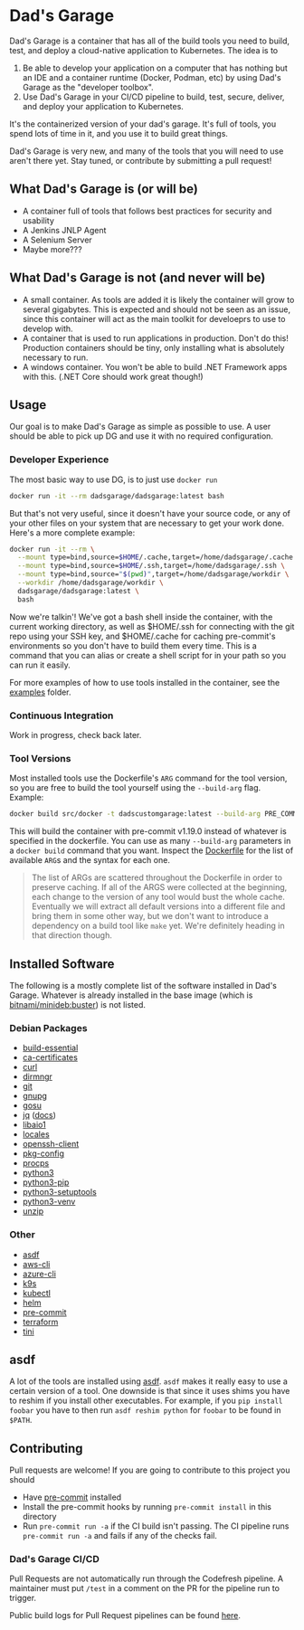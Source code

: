 # Dad's Garage

Dad's Garage is a container that has all of the build tools you need to build, test, and deploy a cloud-native application to Kubernetes. The idea is to

1. Be able to develop your application on a computer that has nothing but an IDE and a container runtime (Docker, Podman, etc) by using Dad's Garage as the "developer toolbox".
2. Use Dad's Garage in your CI/CD pipeline to build, test, secure, deliver, and deploy your application to Kubernetes.

It's the containerized version of your dad's garage. It's full of tools, you spend lots of time in it, and you use it to build great things.

Dad's Garage is very new, and many of the tools that you will need to use aren't there yet. Stay tuned, or contribute by submitting a pull request!

## What Dad's Garage is (or will be)

- A container full of tools that follows best practices for security and usability
- A Jenkins JNLP Agent
- A Selenium Server
- Maybe more???

## What Dad's Garage is not (and never will be)

- A small container. As tools are added it is likely the container will grow to several gigabytes. This is expected and should not be seen as an issue, since this container will act as the main toolkit for develoeprs to use to develop with.
- A container that is used to run applications in production. Don't do this! Production containers should be tiny, only installing what is absolutely necessary to run.
- A windows container. You won't be able to build .NET Framework apps with this. (.NET Core should work great though!)

## Usage

Our goal is to make Dad's Garage as simple as possible to use. A user should be able to pick up DG and use it with no required configuration.

### Developer Experience

The most basic way to use DG, is to just use `docker run`

```sh
docker run -it --rm dadsgarage/dadsgarage:latest bash
```

But that's not very useful, since it doesn't have your source code, or any of your other files on your system that are necessary to get your work done. Here's a more complete example:

```sh
docker run -it --rm \
  --mount type=bind,source=$HOME/.cache,target=/home/dadsgarage/.cache \
  --mount type=bind,source=$HOME/.ssh,target=/home/dadsgarage/.ssh \
  --mount type=bind,source="$(pwd)",target=/home/dadsgarage/workdir \
  --workdir /home/dadsgarage/workdir \
  dadsgarage/dadsgarage:latest \
  bash
```

Now we're talkin'! We've got a bash shell inside the container, with the current working directory, as well as $HOME/.ssh for connecting with the git repo using your SSH key, and $HOME/.cache for caching pre-commit's environments so you don't have to build them every time. This is a command that you can alias or create a shell script for in your path so you can run it easily.

For more examples of how to use tools installed in the container, see the [examples](examples) folder.

### Continuous Integration

Work in progress, check back later.

### Tool Versions

Most installed tools use the Dockerfile's `ARG` command for the tool version, so you are free to build the tool yourself using the `--build-arg` flag. Example:

```sh
docker build src/docker -t dadscustomgarage:latest --build-arg PRE_COMMIT_VERSION=1.19.0
```

This will build the container with pre-commit v1.19.0 instead of whatever is specified in the dockerfile. You can use as many `--build-arg` parameters in a `docker build` command that you want. Inspect the [Dockerfile](src/docker/Dockerfile) for the list of available `ARG`s and the syntax for each one.

> The list of ARGs are scattered throughout the Dockerfile in order to preserve caching. If all of the ARGS were collected at the beginning, each change to the version of any tool would bust the whole cache. Eventually we will extract all default versions into a different file and bring them in some other way, but we don't want to introduce a dependency on a build tool like `make` yet. We're definitely heading in that direction though.

## Installed Software

The following is a mostly complete list of the software installed in Dad's Garage. Whatever is already installed in the base image (which is [bitnami/minideb:buster](https://hub.docker.com/r/bitnami/minideb/)) is not listed.

### Debian Packages

- [build-essential](https://packages.debian.org/buster/build-essential)
- [ca-certificates](https://packages.debian.org/buster/ca-certificates)
- [curl](https://packages.debian.org/buster/curl)
- [dirmngr](https://packages.debian.org/buster/dirmngr)
- [git](https://packages.debian.org/buster/git)
- [gnupg](https://packages.debian.org/buster/gnupg)
- [gosu](https://packages.debian.org/buster/gosu)
- [jq](https://packages.debian.org/buster/jq) ([docs](https://stedolan.github.io/jq))
- [libaio1](https://packages.debian.org/buster/gosu)
- [locales](https://packages.debian.org/buster/locales)
- [openssh-client](https://packages.debian.org/buster/openssh-client)
- [pkg-config](https://packages.debian.org/buster/pkg-config)
- [procps](https://packages.debian.org/buster/procps)
- [python3](https://packages.debian.org/buster/python3)
- [python3-pip](https://packages.debian.org/buster/python3-pip)
- [python3-setuptools](https://packages.debian.org/buster/python3-setuptools)
- [python3-venv](https://packages.debian.org/buster/python3-venv)
- [unzip](https://packages.debian.org/buster/unzip)

### Other

- [asdf](https://asdf-vm.com)
- [aws-cli](https://aws.amazon.com/cli/)
- [azure-cli](https://docs.microsoft.com/en-us/cli/azure/get-started-with-azure-cli)
- [k9s](https://github.com/derailed/k9s)
- [kubectl](https://kubernetes.io/docs/reference/kubectl/overview/)
- [helm](https://helm.sh/docs/)
- [pre-commit](https://pre-commit.com/)
- [terraform](https://www.terraform.io/docs/commands/index.html)
- [tini](https://github.com/krallin/tini)

## asdf

A lot of the tools are installed using [asdf](https://asdf-vm.com). `asdf` makes it really easy to use a certain version of a tool. One downside is that since it uses shims you have to reshim if you install other executables. For example, if you `pip install foobar` you have to then run `asdf reshim python` for `foobar` to be found in `$PATH`.

## Contributing

Pull requests are welcome! If you are going to contribute to this project you should

- Have [pre-commit](https://pre-commit.com/) installed
- Install the pre-commit hooks by running `pre-commit install` in this directory
- Run `pre-commit run -a` if the CI build isn't passing. The CI pipeline runs `pre-commit run -a` and fails if any of the checks fail.

### Dad's Garage CI/CD

Pull Requests are not automatically run through the Codefresh pipeline. A maintainer must put `/test` in a comment on the PR for the pipeline run to trigger.

Public build logs for Pull Request pipelines can be found [here](https://g.codefresh.io/public/accounts/rothandrew/pipelines/5dd4666e751f051a7ff8666e).
